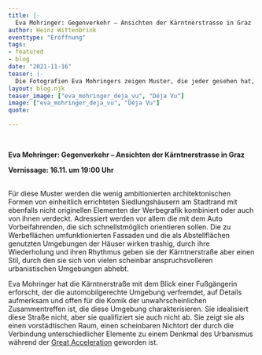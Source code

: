 ```yaml
---
title: |-
  Eva Mohringer: Gegenverkehr – Ansichten der Kärntnerstrasse in Graz
author: Heinz Wittenbrink
eventtype: "Eröffnung"
tags:
- featured
- blog
date: "2021-11-16"
teaser: |-
  Die Fotografien Eva Mohringers zeigen Muster, die jeder gesehen hat, der durch die Kärntnerstraße gefahren oder – was viel seltener ist – gegangen ist. Diese Muster bestimmen, wie wir diese Straße wahrnehmen und wodurch wir sie von anderen Straßen unterscheiden können. Die Bestandteile dieser Muster gibt es an vielen Orten innerhalb und außerhalb von Graz. Aber in dieser Kombination sind sie selten, vielleicht sogar einmalig.
layout: blog.njk
teaser_image: ["eva_mohringer_deja_vu", "Déja Vu"]
image: ["eva_mohringer_deja_vu", "Déja Vu"]
quote:

---
```

</br>


**Eva Mohringer: Gegenverkehr – Ansichten der Kärntnerstrasse in Graz**

**Vernissage: 16.11. um 19:00 Uhr**
</br>
</br>

Für diese Muster werden die wenig ambitionierten architektonischen Formen von einheitlich errichteten Siedlungshäusern am Stadtrand mit ebenfalls nicht originellen Elementen der Werbegrafik kombiniert oder auch von ihnen verdeckt. Adressiert werden vor allem die mit dem Auto Vorbeifahrenden, die sich schnellstmöglich orientieren sollen. Die zu Werbeflächen umfunktionierten Fassaden und die als Abstellflächen genutzten Umgebungen der Häuser wirken trashig, durch ihre Wiederholung und ihren Rhythmus geben sie der Kärntnerstraße aber einen Stil, durch den sie sich von vielen scheinbar anspruchsvolleren urbanistischen Umgebungen abhebt.

Eva Mohringer hat die Kärntnerstraße mit dem Blick einer Fußgängerin erforscht, der die automobilgerechte Umgebung verfremdet, auf Details aufmerksam und offen für die Komik der unwahrscheinlichen Zusammentreffen ist, die diese Umgebung charakterisieren. Sie idealisiert diese Straße nicht, aber sie qualifiziert sie auch nicht ab. Sie zeigt sie als einen vorstädtischen Raum, einen scheinbaren Nichtort der durch die Verbindung unterschiedlicher Elemente zu einem Denkmal des Urbanismus während der [Great Acceleration](http://www.igbp.net/globalchange/greatacceleration.4.1b8ae20512db692f2a680001630.html "Great Acceleration - IGBP") geworden ist.
